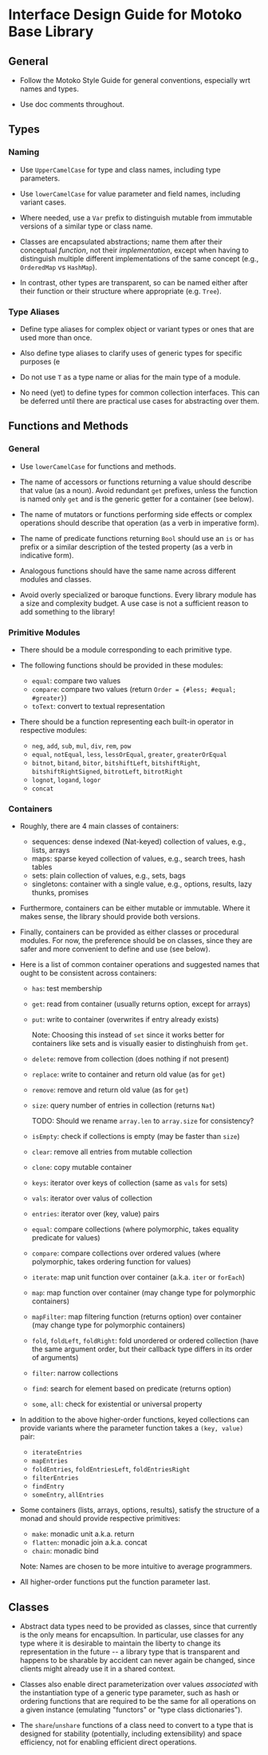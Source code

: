 # Interface Design Guide for Motoko Base Library

## General

* Follow the Motoko Style Guide for general conventions, especially wrt names and types.

* Use doc comments throughout.


## Types

### Naming

* Use `UpperCamelCase` for type and class names, including type parameters.

* Use `lowerCamelCase` for value parameter and field names, including variant cases.

* Where needed, use a `Var` prefix to distinguish mutable from immutable versions of a similar type or class name.

* Classes are encapsulated abstractions; name them after their conceptual _function_, not their _implementation_,
  except when having to distinguish multiple different implementations of the same concept (e.g., `OrderedMap` vs `HashMap`).

* In contrast, other types are transparent, so can be named either after their function or their structure where appropriate (e.g. `Tree`).

### Type Aliases

* Define type aliases for complex object or variant types or ones that are used more than once.

* Also define type aliases to clarify uses of generic types for specific purposes (e

* Do not use `T` as a type name or alias for the main type of a module.

* No need (yet) to define types for common collection interfaces.
  This can be deferred until there are practical use cases for abstracting over them.


## Functions and Methods

### General

* Use `lowerCamelCase` for functions and methods.

* The name of accessors or functions returning a value should describe that value (as a noun).
  Avoid redundant `get` prefixes, unless the function is named only `get` and is the generic getter for a container (see below).

* The name of mutators or functions performing side effects or complex operations should describe that operation (as a verb in imperative form).

* The name of predicate functions returning `Bool` should use an `is` or `has` prefix or a similar description of the tested property (as a verb in indicative form).

* Analogous functions should have the same name across different modules and classes.

* Avoid overly specialized or baroque functions.
  Every library module has a size and complexity budget.
  A use case is not a sufficient reason to add something to the library!


### Primitive Modules

* There should be a module corresponding to each primitive type.

* The following functions should be provided in these modules:

  - `equal`: compare two values
  - `compare`: compare two values (return `Order = {#less; #equal; #greater}`)
  - `toText`: convert to textual representation

* There should be a function representing each built-in operator in respective modules:

  - `neg`, `add`, `sub`, `mul`, `div`, `rem`, `pow`
  - `equal`, `notEqual`, `less`, `lessOrEqual`, `greater`, `greaterOrEqual`
  - `bitnot`, `bitand`, `bitor`, `bitshiftLeft`, `bitshiftRight`, `bitshiftRightSigned`, `bitrotLeft`, `bitrotRight`
  - `lognot`, `logand`, `logor`
  - `concat`


### Containers

* Roughly, there are 4 main classes of containers:

  - sequences: dense indexed (Nat-keyed) collection of values, e.g., lists, arrays
  - maps: sparse keyed collection of values, e.g., search trees, hash tables
  - sets: plain collection of values, e.g., sets, bags
  - singletons: container with a single value, e.g., options, results, lazy thunks, promises

* Furthermore, containers can be either mutable or immutable.
  Where it makes sense, the library should provide both versions.

* Finally, containers can be provided as either classes or procedural modules.
  For now, the preference should be on classes, since they are safer and more convenient to define and use (see below).

* Here is a list of common container operations and suggested names that ought to be consistent across containers:

  - `has`: test membership

  - `get`: read from container (usually returns option, except for arrays)

  - `put`: write to container (overwrites if entry already exists)

    Note: Choosing this instead of `set` since it works better for containers like sets and is visually easier to distinghuish from `get`.

  - `delete`: remove from collection (does nothing if not present)

  - `replace`: write to container and return old value (as for `get`)

  - `remove`: remove and return old value (as for `get`)

  - `size`: query number of entries in collection (returns `Nat`)

    TODO: Should we rename `array.len` to `array.size` for consistency?

  - `isEmpty`: check if collections is empty (may be faster than `size`)

  - `clear`: remove all entries from mutable collection

  - `clone`: copy mutable container

  - `keys`: iterator over keys of collection (same as `vals` for sets)

  - `vals`: iterator over valus of collection

  - `entries`: iterator over (key, value) pairs

  - `equal`: compare collections (where polymorphic, takes equality predicate for values)

  - `compare`: compare collections over ordered values (where polymorphic, takes ordering function for values)

  - `iterate`: map unit function over container (a.k.a. `iter` or `forEach`)

  - `map`: map function over container (may change type for polymorphic containers)

  - `mapFilter`: map filtering function (returns option) over container (may change type for polymorphic containers)

  - `fold`, `foldLeft`, `foldRight`: fold unordered or ordered collection (have the same argument order, but their callback type differs in its order of arguments)

  - `filter`: narrow collections

  - `find`: search for element based on predicate (returns option)

  - `some`, `all`: check for existential or universal property

* In addition to the above higher-order functions, keyed collections can provide variants where the parameter function takes a `(key, value)` pair:

  - `iterateEntries`
  - `mapEntries`
  - `foldEntries`, `foldEntriesLeft`, `foldEntriesRight`
  - `filterEntries`
  - `findEntry` 
  - `someEntry`, `allEntries`

* Some containers (lists, arrays, options, results), satisfy the structure of a monad and should provide respective primitives:

  - `make`: monadic unit a.k.a. return
  - `flatten`: monadic join a.k.a. concat
  - `chain`: monadic bind

  Note: Names are chosen to be more intuitive to average programmers.

* All higher-order functions put the function parameter last.


## Classes

* Abstract data types need to be provided as classes, since that currently is the only means for encapsultion.
  In particular, use classes for any type where it is desirable to maintain the liberty to change its representation in the future --
  a library type that is transparent and happens to be sharable by accident can never again be changed, since clients might already use it in a shared context.

* Classes also enable direct parameterization over values _associated_ with the instantiation type of a generic type parameter, such as hash or ordering functions that are required to be the same for all operations on a given instance (emulating "functors" or "type class dictionaries").

* The `share`/`unshare` functions of a class need to convert to a type that is designed for stability (potentially, including extensibility) and space efficiency, not for enabling efficient direct operations.
